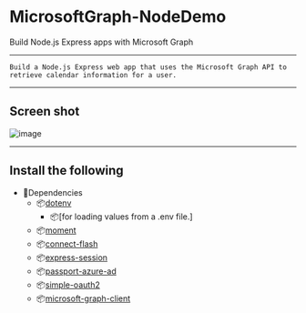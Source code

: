 # MicrosoftGraph-NodeDemo
Build Node.js Express apps with Microsoft Graph
***
`
Build a Node.js Express web app that uses the Microsoft Graph API to retrieve calendar information for a user.
 `
 ***
## Screen shot
![image](https://user-images.githubusercontent.com/19554935/52538582-5e9dc480-2d42-11e9-9f32-0ef9701cfd05.png)
***
## Install the following

- 🚀Dependencies
  - 📦[dotenv](https://github.com/motdotla/dotenv)
    - 📦[for loading values from a .env file.]
  - 📦[moment](https://github.com/moment/moment/)
  - 📦[connect-flash](https://github.com/jaredhanson/connect-flash)
  - 📦[express-session](https://github.com/expressjs/session)
  - 📦[passport-azure-ad](https://github.com/AzureAD/passport-azure-ad)
  - 📦[simple-oauth2](https://github.com/lelylan/simple-oauth2)
  - 📦[microsoft-graph-client](https://github.com/microsoftgraph/msgraph-sdk-javascript)
